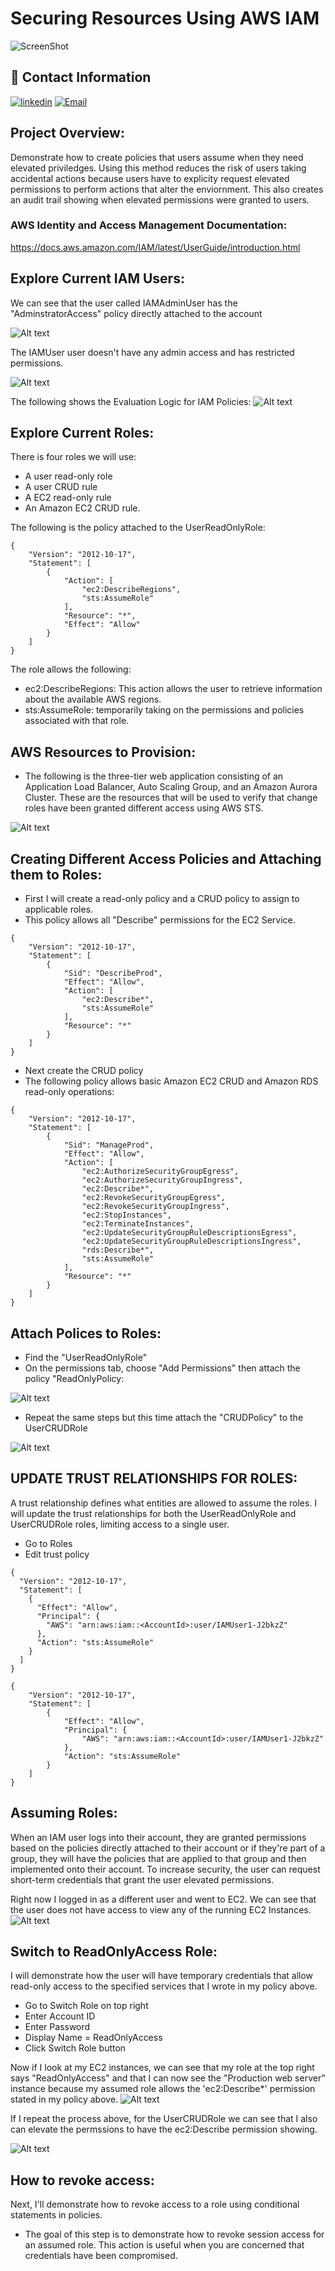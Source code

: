 # Securing Resources Using AWS IAM

![ScreenShot](https://github.com/NavarroAlexKU/Securing-Resources-Using-AWS-IAM/blob/main/AWS%20Workflow.png?raw=true)

## 🔗 Contact Information
[![linkedin](https://img.shields.io/badge/linkedin-0A66C2?style=for-the-badge&logo=linkedin&logoColor=white)](https://www.linkedin.com/in/alexnavarro2/)
[![Email](https://img.shields.io/badge/Gmail-D14836?style=for-the-badge&logo=gmail&logoColor=white)](https://mail.google.com/mail/u/0/#inbox?compose=GTvVlcSBpRjxKKJtxTLNxwpsKvpfbRSRnRLcTQRMZLcKCNfrJjXfcNNKPmstkbHJpzHGNZnHvhCph)

## Project Overview:
Demonstrate how to create policies that users assume when they need elevated priviledges. Using this method reduces the risk of users taking accidental actions because users have to explicity request elevated permissions to perform actions that alter the enviornment. This also creates an audit trail showing when elevated permissions were granted to users.

### AWS Identity and Access Management Documentation:
https://docs.aws.amazon.com/IAM/latest/UserGuide/introduction.html

## Explore Current IAM Users:
We can see that the user called IAMAdminUser has the "AdminstratorAccess" policy directly attached to the account

![Alt text](image.png)

The IAMUser user doesn't have any admin access and has restricted permissions.

![Alt text](image-1.png)

The following shows the Evaluation Logic for IAM Policies:
![Alt text](image-2.png)

## Explore Current Roles:
There is four roles we will use:
* A user read-only role
* A user CRUD rule
* A EC2 read-only rule
* An Amazon EC2 CRUD rule.

The following is the policy attached to the UserReadOnlyRole:
```
{
    "Version": "2012-10-17",
    "Statement": [
        {
            "Action": [
                "ec2:DescribeRegions",
                "sts:AssumeRole"
            ],
            "Resource": "*",
            "Effect": "Allow"
        }
    ]
}
```
The role allows the following:
* ec2:DescribeRegions: This action allows the user to retrieve information about the available AWS regions.
* sts:AssumeRole: temporarily taking on the permissions and policies associated with that role. 

## AWS Resources to Provision:
* The following is the three-tier web application consisting of an Application Load Balancer, Auto Scaling Group, and an Amazon Aurora Cluster. These are the resources that will be used to verify that change roles have been granted different access using AWS STS.

![Alt text](image-3.png)

## Creating Different Access Policies and Attaching them to Roles:
* First I will create a read-only policy and a CRUD policy to assign to applicable roles.
* This policy allows all "Describe" permissions for the EC2 Service.
```
{
    "Version": "2012-10-17",
    "Statement": [
        {
            "Sid": "DescribeProd",
            "Effect": "Allow",
            "Action": [
                "ec2:Describe*",
                "sts:AssumeRole"
            ],
            "Resource": "*"
        }
    ]
}
```
* Next create the CRUD policy
* The following policy allows basic Amazon EC2 CRUD and Amazon RDS read-only operations:
```
{
    "Version": "2012-10-17",
    "Statement": [
        {
            "Sid": "ManageProd",
            "Effect": "Allow",
            "Action": [
                "ec2:AuthorizeSecurityGroupEgress",
                "ec2:AuthorizeSecurityGroupIngress",
                "ec2:Describe*",
                "ec2:RevokeSecurityGroupEgress",
                "ec2:RevokeSecurityGroupIngress",
                "ec2:StopInstances",
                "ec2:TerminateInstances",
                "ec2:UpdateSecurityGroupRuleDescriptionsEgress",
                "ec2:UpdateSecurityGroupRuleDescriptionsIngress",
                "rds:Describe*",
                "sts:AssumeRole"
            ],
            "Resource": "*"
        }
    ]
}
```

## Attach Polices to Roles:
* Find the "UserReadOnlyRole"
* On the permissions tab, choose "Add Permissions" then attach the policy "ReadOnlyPolicy: 

![Alt text](image-4.png)

* Repeat the same steps but this time attach the "CRUDPolicy" to the UserCRUDRole

![Alt text](image-5.png)

## UPDATE TRUST RELATIONSHIPS FOR ROLES:
A trust relationship defines what entities are allowed to assume the roles. I will update the trust relationships for both the UserReadOnlyRole and UserCRUDRole roles, limiting access to a single user.

* Go to Roles
* Edit trust policy
```
{
  "Version": "2012-10-17",
  "Statement": [
    {
      "Effect": "Allow",
      "Principal": {
        "AWS": "arn:aws:iam::<AccountId>:user/IAMUser1-J2bkzZ"
      },
      "Action": "sts:AssumeRole"
    }
  ]
}
```

```
{
    "Version": "2012-10-17",
    "Statement": [
        {
            "Effect": "Allow",
            "Principal": {
                "AWS": "arn:aws:iam::<AccountId>:user/IAMUser1-J2bkzZ"
            },
            "Action": "sts:AssumeRole"
        }
    ]
}
```

## Assuming Roles:
When an IAM user logs into their account, they are granted permissions based on the policies directly attached to their account or if they're part of a group, they will have the policies that are applied to that group and then implemented onto their account. To increase security, the user can request short-term credentials that grant the user elevated permissions.

Right now I logged in as a different user and went to EC2. We can see that the user does not have access to view any of the running EC2 Instances.
![Alt text](image-6.png)

## Switch to ReadOnlyAccess Role:
I will demonstrate how the user will have temporary credentials that allow read-only access to the specified services that I wrote in my policy above.

* Go to Switch Role on top right
* Enter Account ID
* Enter Password
* Display Name = ReadOnlyAccess
* Click Switch Role button

Now if I look at my EC2 instances, we can see that my role at the top right says "ReadOnlyAccess" and that I can now see the "Production web server" instance because my assumed role allows the 'ec2:Describe*' permission stated in my policy above.
![Alt text](image-7.png)

If I repeat the process above, for the UserCRUDRole we can see that I also can elevate the permssions to have the ec2:Describe permission showing.

![Alt text](image-8.png)

## How to revoke access:
Next, I'll demonstrate how to revoke access to a role using conditional statements in policies.

* The goal of this step is to demonstrate how to revoke session access for an assumed role. This action is useful when you are concerned that credentials have been compromised.
